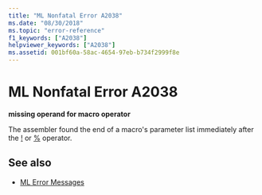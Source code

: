 ```yaml
---
title: "ML Nonfatal Error A2038"
ms.date: "08/30/2018"
ms.topic: "error-reference"
f1_keywords: ["A2038"]
helpviewer_keywords: ["A2038"]
ms.assetid: 001bf60a-58ac-4654-97eb-b734f2999f8e
---
```

# ML Nonfatal Error A2038

**missing operand for macro operator**

The assembler found the end of a macro's parameter list immediately after the [!](../../assembler/masm/operator-logical-not-masm-run-time.md) or [%](../../assembler/masm/operator-percent.md) operator.

## See also

- [ML Error Messages](../../assembler/masm/ml-error-messages.md)
